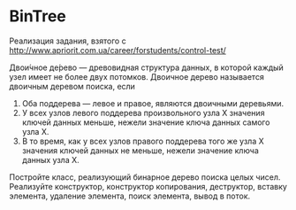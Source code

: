 # BinTree

Реализация задания, взятого с http://www.apriorit.com.ua/career/forstudents/control-test/

Двои́чное де́рево — древовидная структура данных, в которой каждый узел имеет не более двух потомков. Двоичное дерево называется двоичным деревом поиска, если

   1) Оба поддерева — левое и правое, являются двоичными деревьями.
   2) У всех узлов левого поддерева произвольного узла X значения ключей данных меньше, нежели значение ключа данных самого узла X.
   3) В то время, как у всех узлов правого поддерева того же узла X значения ключей данных не меньше, нежели значение ключа данных узла X.

Постройте класс, реализующий бинарное дерево поиска целых чисел. Реализуйте конструктор, конструктор копирования, деструктор, вставку элемента, удаление элемента, поиск элемента, вывод в поток.
